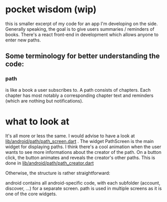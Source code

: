 # pocket wisdom (wip)

this is smaller excerpt of my code for an app I'm developing on the side. Generally speaking, the goal is to give users summaries / reminders of books. There's a react front-end in development which allows anyone to enter new paths.

## Some terminology for better understanding the code:

### path
is like a book a user subscribes to. A path consists of chapters. Each chapter has most notably a corresponding chapter text and reminders (which are nothing but notifications).

# what to look at

It's all more or less the same. I would advise to have a look at [lib/android/path/path_screen.dart](lib/android/path/path_screen.dart) . The widget PathScreen is the main widget for displaying paths. 
I think there's a cool animation when the user wants to see more informations about the creator of the path. On a button click, the button animates and reveals the creator's other paths. This is done in [lib/android/path/path_creator.dart](lib/android/path/path_creator.dart)

Otherwise, the structure is rather straightforward:

android contains all android-specific code, with each subfolder (account, discover, ...) for a separate screen. path is used in multiple screens as it is one of the core widgets.

